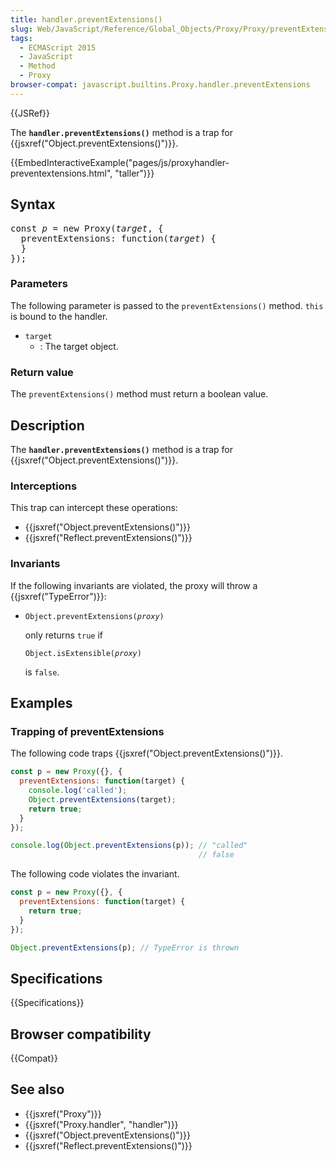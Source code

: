 ```yaml
---
title: handler.preventExtensions()
slug: Web/JavaScript/Reference/Global_Objects/Proxy/Proxy/preventExtensions
tags:
  - ECMAScript 2015
  - JavaScript
  - Method
  - Proxy
browser-compat: javascript.builtins.Proxy.handler.preventExtensions
---
```

{{JSRef}}

The **`handler.preventExtensions()`** method is a trap for
{{jsxref("Object.preventExtensions()")}}.

{{EmbedInteractiveExample("pages/js/proxyhandler-preventextensions.html", "taller")}}

## Syntax

<pre class="brush: js">const <var>p</var> = new Proxy(<var>target</var>, {
  preventExtensions: function(<var>target</var>) {
  }
});
</pre>

### Parameters

The following parameter is passed to the `preventExtensions()` method. `this` is
bound to the handler.

- `target`
  - : The target object.

### Return value

The `preventExtensions()` method must return a boolean value.

## Description

The **`handler.preventExtensions()`** method is a trap for
{{jsxref("Object.preventExtensions()")}}.

### Interceptions

This trap can intercept these operations:

- {{jsxref("Object.preventExtensions()")}}
- {{jsxref("Reflect.preventExtensions()")}}

### Invariants

If the following invariants are violated, the proxy will throw a
{{jsxref("TypeError")}}:

- <code>Object.preventExtensions(<var>proxy</var>)</code>

  only returns `true` if

  <code>Object.isExtensible(<var>proxy</var>)</code>

  is `false`.

## Examples

### Trapping of preventExtensions

The following code traps {{jsxref("Object.preventExtensions()")}}.

```js
const p = new Proxy({}, {
  preventExtensions: function(target) {
    console.log('called');
    Object.preventExtensions(target);
    return true;
  }
});

console.log(Object.preventExtensions(p)); // "called"
                                          // false
```

The following code violates the invariant.

```js example-bad
const p = new Proxy({}, {
  preventExtensions: function(target) {
    return true;
  }
});

Object.preventExtensions(p); // TypeError is thrown
```

## Specifications

{{Specifications}}

## Browser compatibility

{{Compat}}

## See also

- {{jsxref("Proxy")}}
- {{jsxref("Proxy.handler", "handler")}}
- {{jsxref("Object.preventExtensions()")}}
- {{jsxref("Reflect.preventExtensions()")}}
